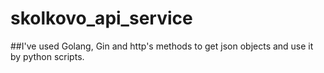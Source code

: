 # skolkovo_api_service
##I've used Golang, Gin and http's methods to get json objects and use it by python scripts.
